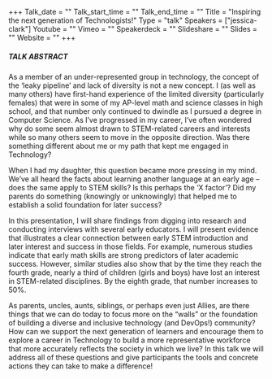 +++
Talk_date = ""
Talk_start_time = ""
Talk_end_time = ""
Title = "Inspiring the next generation of Technologists!"
Type = "talk"
Speakers = ["jessica-clark"]
Youtube = ""
Vimeo = ""
Speakerdeck = ""
Slideshare = ""
Slides = ""
Website = ""
+++

##### TALK ABSTRACT

As a member of an under-represented group in technology, the concept of the ‘leaky pipeline’ and lack of diversity is not a new concept. I (as well as many others) have first-hand experience of the limited diversity (particularly females) that were in some of my AP-level math and science classes in high school, and that number only continued to dwindle as I pursued a degree in Computer Science. As I’ve progressed in my career, I’ve often wondered why do some seem almost drawn to STEM-related careers and interests while so many others seem to move in the opposite direction. Was there something different about me or my path that kept me engaged in Technology?

When I had my daughter, this question became more pressing in my mind. We’ve all heard the facts about learning another language at an early age – does the same apply to STEM skills? Is this perhaps the ‘X factor’? Did my parents do something (knowingly or unknowingly) that helped me to establish a solid foundation for later success?

In this presentation, I will share findings from digging into research and conducting interviews with several early educators. I will present evidence that illustrates a clear connection between early STEM introduction and later interest and success in those fields. For example, numerous studies indicate that early math skills are strong predictors of later academic success. However, similar studies also show that by the time they reach the fourth grade, nearly a third of children (girls and boys) have lost an interest in STEM-related disciplines. By the eighth grade, that number increases to 50%.

As parents, uncles, aunts, siblings, or perhaps even just Allies, are there things that we can do today to focus more on the “walls” or the foundation of building a diverse and inclusive technology (and DevOps!) community? How can we support the next generation of learners and encourage them to explore a career in Technology to build a more representative workforce that more accurately reflects the society in which we live? In this talk we will address all of these questions and give participants the tools and concrete actions they can take to make a difference!
